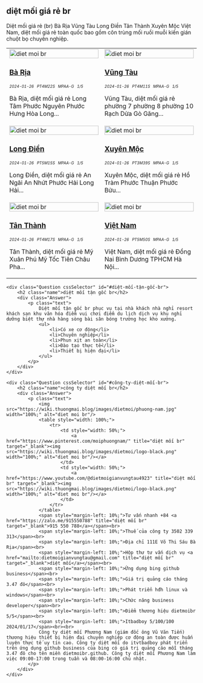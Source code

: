 <div class="FAQPage Table">
	<div class="Question cssSelector" id="#diệt-mối-giá-rẻ-br">
		<h2 class="name">diệt mối giá rẻ br</h2>
		<div class="Answer">
			<p class="text">
				Diệt mối giá rẻ (br) Bà Rịa Vũng Tàu Long Điền Tân Thành Xuyên Mộc Việt Nam, diệt mối giá rẻ toàn quốc bao gồm côn trùng mối ruồi muỗi kiến gián chuột bọ chuyên nghiệp.
				<table style="width: 100%;">
					<tr>
						<td style="width: 50%;">
							<a href="https://www.youtube.com/watch?feature=player_embedded&v=nwxFk18Wt0s" title="diệt mối br" target="_blank">
								<img class="image" src="https://wiki.thuongmai.blog/images/news/ba-ria.jpg" width="100%;" alt="diet moi br"/>
							</a>
							<h3><a href="https://dietmoibr.thuongmai.blog/diet-moi/ba-ria/index.html" title="diệt mối br" target="_blank">Bà Rịa</a></h3>
							<div style="font-size: 10px;"><i>2024-01-26</i> &nbsp; <i>PT4M22S</i> &nbsp; <i>MPAA-G</i> &nbsp; <i>1/5</i></div>
							<p>Bà Rịa, diệt mối giá rẻ Long Tâm Phước Nguyên Phước Hưng Hòa Long...</p>
						</td>
						<td style="width: 50%;">
							<a href="https://www.youtube.com/watch?feature=player_embedded&v=oYC5GcwmA-A" title="diệt mối br" target="_blank">
								<img class="image" src="https://wiki.thuongmai.blog/images/news/vung-tau.jpg" width="100%;" alt="diet moi br"/>
							</a>
							<h3><a href="https://dietmoibr.thuongmai.blog/diet-moi/vung-tau/index.html" title="diệt mối br" target="_blank">Vũng Tàu</a></h3>
							<div style="font-size: 10px;"><i>2024-01-26</i> &nbsp; <i>PT4M11S</i> &nbsp; <i>MPAA-G</i> &nbsp; <i>1/5</i></div>
							<p>Vũng Tàu, diệt mối giá rẻ phường 7 phường 8 phường 10 Rạch Dừa Gò Găng...</p>
						</td>
					</tr>
					<tr>
						<td style="width: 50%;">
							<a href="https://www.youtube.com/watch?feature=player_embedded&v=NdnM76vA60c" title="diệt mối br" target="_blank">
								<img class="image" src="https://wiki.thuongmai.blog/images/news/long-dien.jpg" width="100%;" alt="diet moi br"/>
							</a>
							<h3><a href="https://dietmoibr.thuongmai.blog/diet-moi/long-dien/index.html" title="diệt mối br" target="_blank">Long Điền</a></h3>
							<div style="font-size: 10px;"><i>2024-01-26</i> &nbsp; <i>PT5M15S</i> &nbsp; <i>MPAA-G</i> &nbsp; <i>1/5</i></div>
							<p>Long Điền, diệt mối giá rẻ An Ngãi An Nhứt Phước Hải Long Hải...</p>
						</td>
						<td style="width: 50%;">
							<a href="https://www.youtube.com/watch?feature=player_embedded&v=HcvvQ1VttEk" title="diệt mối br" target="_blank">
								<img class="image" src="https://wiki.thuongmai.blog/images/news/xuyen-moc.jpg" width="100%;" alt="diet moi br"/>
							</a>
							<h3><a href="https://dietmoibr.thuongmai.blog/diet-moi/xuyen-moc/index.html" title="diệt mối br" target="_blank">Xuyên Mộc</a></h3>
							<div style="font-size: 10px;"><i>2024-01-26</i> &nbsp; <i>PT3M39S</i> &nbsp; <i>MPAA-G</i> &nbsp; <i>1/5</i></div>
							<p>Xuyên Mộc, diệt mối giá rẻ Hồ Tràm Phước Thuận Phước Bửu...</p>
						</td>
					</tr>
					<tr>
						<td style="width: 50%;">
							<a href="https://www.youtube.com/watch?feature=player_embedded&v=MUwK7OgAGaI" title="diệt mối br" target="_blank">
								<img class="image" src="https://wiki.thuongmai.blog/images/news/tan-thanh.jpg" width="100%;" alt="diet moi br"/>
							</a>
							<h3><a href="https://dietmoibr.thuongmai.blog/diet-moi/tan-thanh/index.html" title="diệt mối br" target="_blank">Tân Thành</a></h3>
							<div style="font-size: 10px;"><i>2024-01-26</i> &nbsp; <i>PT4M17S</i> &nbsp; <i>MPAA-G</i> &nbsp; <i>1/5</i></div>
							<p>Tân Thành, diệt mối giá rẻ Mỹ Xuân Phú Mỹ Tốc Tiên Châu Pha...</p>
						</td>
						<td style="width: 50%;">
							<a href="https://www.youtube.com/watch?feature=player_embedded&v=5QEjyIOQnLY" title="diệt mối br" target="_blank">
								<img class="image" src="https://wiki.thuongmai.blog/images/news/viet-nam.jpg" width="100%;" alt="diet moi br"/>
							</a>
							<h3><a href="https://dietmoibr.thuongmai.blog/diet-moi/viet-nam/index.html" title="diệt mối br" target="_blank">Việt Nam</a></h3>
							<div style="font-size: 10px;"><i>2024-01-26</i> &nbsp; <i>PT5M50S</i> &nbsp; <i>MPAA-G</i> &nbsp; <i>1/5</i></div>
							<p>Việt Nam, diệt mối giá rẻ Đồng Nai Bình Dương TPHCM Hà Nội...</p>
						</td>
					</tr>
				</table>
			</p>
		</div>
	</div>

	<div class="Question cssSelector" id="#diệt-mối-tận-gốc-br">
		<h2 class="name">diệt mối tận gốc br</h2>
		<div class="Answer">
			<p class="text">
				Diệt mối tận gốc br phục vụ tại nhà khách nhà nghỉ resort khách sạn khu văn hóa điểm vui chơi điểm du lịch dịch vụ khu nghỉ dưỡng biệt thự nhà hàng sòng bài sân bóng trường học kho xưởng.
				<ul>
					<li>Có xe cơ động</li>
					<li>Chuyên nghiệp</li>
					<li>Phun xịt an toàn</li>
					<li>Đào tạo thực tế</li>
					<li>Thiết bị hiện đại</li>
				</ul>
			</p>
		</div>
	</div>

	<div class="Question cssSelector" id="#công-ty-diệt-mối-br">
		<h2 class="name">công ty diệt mối br</h2>
		<div class="Answer">
			<p class="text">
				<img src="https://wiki.thuongmai.blog/images/dietmoi/phuong-nam.jpg" width="100%;" alt="diet moi br"/>
				<table style="width: 100%;">
					<tr>
						<td style="width: 50%;">
							<a href="https://www.pinterest.com/moiphuongnam/" title="diệt mối br" target="_blank"><img src="https://wiki.thuongmai.blog/images/dietmoi/logo-black.png" width="100%;" alt="diet moi br"/></a>
						</td>
						<td style="width: 50%;">
							<a href="https://www.youtube.com/@dietmoigianvungtau4923" title="diệt mối br" target="_blank"><img src="https://wiki.thuongmai.blog/images/dietmoi/logo-black.png" width="100%;" alt="diet moi br"/></a>
						</td>
					</tr>
				</table>
				<span style="margin-left: 10%;">Tư vấn nhanh +84 <a href="https://zalo.me/915550788" title="diệt mối br" target="_blank">915 550 788</a></span><br>
				<span style="margin-left: 10%;">Thuế của công ty 3502 339 313</span><br>
				<span style="margin-left: 10%;">Địa chỉ 111E Võ Thi Sáu Bà Rịa</span><br>
				<span style="margin-left: 10%;">Hộp thư tư vấn dịch vụ <a href="mailto:dietmoigianvungtau@gmail.com" title="diệt mối br" target="_blank">diệt mối</a></span><br>
				<span style="margin-left: 10%;">Ứng dụng bing github business</span><br>
				<span style="margin-left: 10%;">Giá trị quảng cáo tháng 3.47 đô</span><br>
				<span style="margin-left: 10%;">Phát triển hđh linux và windows</span><br>
				<span style="margin-left: 10%;">Chức năng business developer</span><br>
				<span style="margin-left: 10%;">Điểm thương hiệu dietmoibr 5/5</span><br>
				<span style="margin-left: 10%;">Itbadboy 5/100/100 2024/01/17</span><br><br>
				Công ty diệt mối Phương Nam (giám đốc ông Vũ Văn Tiến) thương hiệu thiết bị hiện đại chuyên nghiệp cơ động an toàn được huấn luyện thực tế uy tín cao. Công ty diệt mối do itvtbadboy phát triển trên ứng dụng github business của bing có giá trị quảng cáo mỗi tháng 3.47 đô cho tên miền dietmoibr.github. Công ty diệt mối Phương Nam làm việc 09:00-17:00 trong tuần và 08:00-16:00 chủ nhật.
			</p>
		</div>
	</div>
</div>

